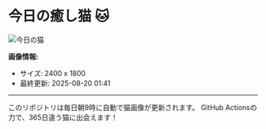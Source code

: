 # 今日の癒し猫 🐱

![今日の猫](https://cdn2.thecatapi.com/images/dea.jpg)

**画像情報:**
- サイズ: 2400 x 1800
- 最終更新: 2025-08-20 01:41

---

このリポジトリは毎日朝9時に自動で猫画像が更新されます。
GitHub Actionsの力で、365日違う猫に出会えます！
